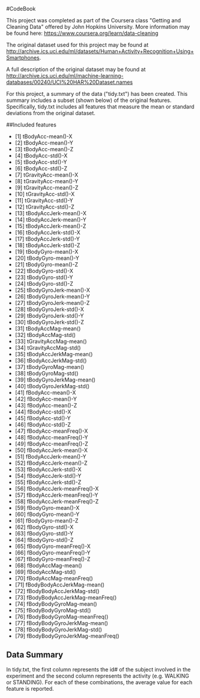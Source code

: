 #CodeBook

This project was completed as part of the Coursera class "Getting and Cleaning Data" offered by John Hopkins University. More information may be found here: https://www.coursera.org/learn/data-cleaning

The original dataset used for this project may be found at http://archive.ics.uci.edu/ml/datasets/Human+Activity+Recognition+Using+Smartphones.

A full description of the original dataset may be found at http://archive.ics.uci.edu/ml/machine-learning-databases/00240/UCI%20HAR%20Dataset.names

For this project, a summary of the data ("tidy.txt") has been created. This summary includes a subset (shown below) of the original features. Specifically, tidy.txt includes all features that measure the mean or standard deviations from the original dataset. 

##Included features
* [1] tBodyAcc-mean()-X              
* [2] tBodyAcc-mean()-Y              
* [3] tBodyAcc-mean()-Z              
* [4] tBodyAcc-std()-X               
* [5] tBodyAcc-std()-Y               
* [6] tBodyAcc-std()-Z               
* [7] tGravityAcc-mean()-X           
* [8] tGravityAcc-mean()-Y           
* [9] tGravityAcc-mean()-Z           
* [10] tGravityAcc-std()-X            
* [11] tGravityAcc-std()-Y            
* [12] tGravityAcc-std()-Z            
* [13] tBodyAccJerk-mean()-X          
* [14] tBodyAccJerk-mean()-Y          
* [15] tBodyAccJerk-mean()-Z          
* [16] tBodyAccJerk-std()-X           
* [17] tBodyAccJerk-std()-Y           
* [18] tBodyAccJerk-std()-Z           
* [19] tBodyGyro-mean()-X             
* [20] tBodyGyro-mean()-Y             
* [21] tBodyGyro-mean()-Z             
* [22] tBodyGyro-std()-X              
* [23] tBodyGyro-std()-Y              
* [24] tBodyGyro-std()-Z              
* [25] tBodyGyroJerk-mean()-X         
* [26] tBodyGyroJerk-mean()-Y         
* [27] tBodyGyroJerk-mean()-Z         
* [28] tBodyGyroJerk-std()-X          
* [29] tBodyGyroJerk-std()-Y          
* [30] tBodyGyroJerk-std()-Z          
* [31] tBodyAccMag-mean()             
* [32] tBodyAccMag-std()              
* [33] tGravityAccMag-mean()          
* [34] tGravityAccMag-std()           
* [35] tBodyAccJerkMag-mean()         
* [36] tBodyAccJerkMag-std()          
* [37] tBodyGyroMag-mean()            
* [38] tBodyGyroMag-std()             
* [39] tBodyGyroJerkMag-mean()        
* [40] tBodyGyroJerkMag-std()         
* [41] fBodyAcc-mean()-X              
* [42] fBodyAcc-mean()-Y              
* [43] fBodyAcc-mean()-Z              
* [44] fBodyAcc-std()-X               
* [45] fBodyAcc-std()-Y               
* [46] fBodyAcc-std()-Z               
* [47] fBodyAcc-meanFreq()-X          
* [48] fBodyAcc-meanFreq()-Y          
* [49] fBodyAcc-meanFreq()-Z          
* [50] fBodyAccJerk-mean()-X          
* [51] fBodyAccJerk-mean()-Y          
* [52] fBodyAccJerk-mean()-Z          
* [53] fBodyAccJerk-std()-X           
* [54] fBodyAccJerk-std()-Y           
* [55] fBodyAccJerk-std()-Z           
* [56] fBodyAccJerk-meanFreq()-X      
* [57] fBodyAccJerk-meanFreq()-Y      
* [58] fBodyAccJerk-meanFreq()-Z      
* [59] fBodyGyro-mean()-X             
* [60] fBodyGyro-mean()-Y             
* [61] fBodyGyro-mean()-Z             
* [62] fBodyGyro-std()-X              
* [63] fBodyGyro-std()-Y              
* [64] fBodyGyro-std()-Z              
* [65] fBodyGyro-meanFreq()-X         
* [66] fBodyGyro-meanFreq()-Y         
* [67] fBodyGyro-meanFreq()-Z         
* [68] fBodyAccMag-mean()             
* [69] fBodyAccMag-std()              
* [70] fBodyAccMag-meanFreq()         
* [71] fBodyBodyAccJerkMag-mean()     
* [72] fBodyBodyAccJerkMag-std()      
* [73] fBodyBodyAccJerkMag-meanFreq() 
* [74] fBodyBodyGyroMag-mean()        
* [75] fBodyBodyGyroMag-std()         
* [76] fBodyBodyGyroMag-meanFreq()    
* [77] fBodyBodyGyroJerkMag-mean()    
* [78] fBodyBodyGyroJerkMag-std()     
* [79] fBodyBodyGyroJerkMag-meanFreq()

## Data Summary
In tidy.txt, the first column represents the id# of the subject involved in the experiment and the second column represents the activity (e.g. WALKING or STANDING). For each of these combinations, the average value for each feature is reported.
